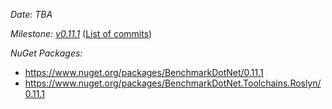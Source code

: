 _Date: TBA_

_Milestone: [v0.11.1](https://github.com/PerfDotNet/BenchmarkDotNet/issues?q=milestone%3Av0.11.1)_
([List of commits](https://github.com/dotnet/BenchmarkDotNet/compare/v0.11.0...v0.11.1))

_NuGet Packages:_
* https://www.nuget.org/packages/BenchmarkDotNet/0.11.1
* https://www.nuget.org/packages/BenchmarkDotNet.Toolchains.Roslyn/0.11.1